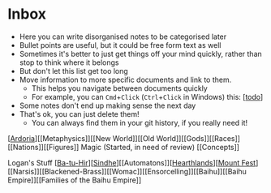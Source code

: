 # Inbox

- Here you can write disorganised notes to be categorised later
- Bullet points are useful, but it could be free form text as well
- Sometimes it's better to just get things off your mind quickly, rather than stop to think where it belongs
- But don't let this list get too long
- Move information to more specific documents and link to them.
  - This helps you navigate between documents quickly
  - For example, you can `Cmd`+`Click` (`Ctrl`+`Click` in Windows) this: [[todo]]
- Some notes don't end up making sense the next day
- That's ok, you can just delete them!
  - You can always find them in your git history, if you really need it!


[[Ardoria]][[Metaphysics]][[New World]][[Old World]][[Gods]][[Races]][[Nations]][[Figures]] Magic (Started, in need of review) [[Concepts]]

Logan's Stuff
[[Ba-tu-Hir]][[Sindhe]][[Automatons]][[Hearthlands]][[Mount Fest]][[Narsis]][[Blackened-Brass]][[Womac]][[Ensorcelling]][[Baihu]][[Baihu Empire]][[Families of the Baihu Empire]]

[//begin]: # "Autogenerated link references for markdown compatibility"
[todo]: todo "Todo"
[Ardoria]: Ardoria "Ardoria"
[Ba-tu-Hir]: ba-tu-hir "ba-tu-hir"
[Sindhe]: Sindhe "Sindhe"
[Hearthlands]: Hearthlands "Hearthlands"
[Mount Fest]: <Mount Fest> "Mount Fest"
[//end]: # "Autogenerated link references"